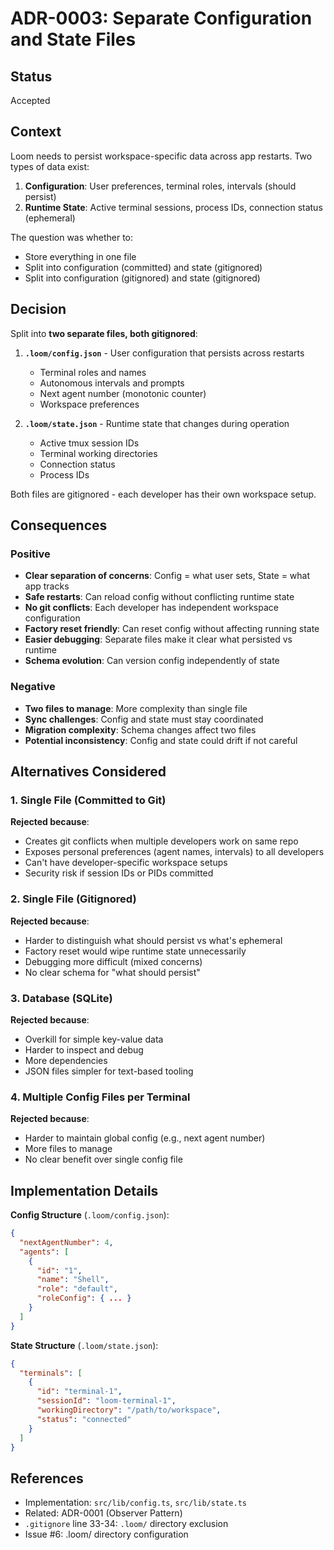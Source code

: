 # ADR-0003: Separate Configuration and State Files

## Status

Accepted

## Context

Loom needs to persist workspace-specific data across app restarts. Two types of data exist:

1. **Configuration**: User preferences, terminal roles, intervals (should persist)
2. **Runtime State**: Active terminal sessions, process IDs, connection status (ephemeral)

The question was whether to:
- Store everything in one file
- Split into configuration (committed) and state (gitignored)
- Split into configuration (gitignored) and state (gitignored)

## Decision

Split into **two separate files, both gitignored**:

1. **`.loom/config.json`** - User configuration that persists across restarts
   - Terminal roles and names
   - Autonomous intervals and prompts
   - Next agent number (monotonic counter)
   - Workspace preferences

2. **`.loom/state.json`** - Runtime state that changes during operation
   - Active tmux session IDs
   - Terminal working directories
   - Connection status
   - Process IDs

Both files are gitignored - each developer has their own workspace setup.

## Consequences

### Positive

- **Clear separation of concerns**: Config = what user sets, State = what app tracks
- **Safe restarts**: Can reload config without conflicting runtime state
- **No git conflicts**: Each developer has independent workspace configuration
- **Factory reset friendly**: Can reset config without affecting running state
- **Easier debugging**: Separate files make it clear what persisted vs runtime
- **Schema evolution**: Can version config independently of state

### Negative

- **Two files to manage**: More complexity than single file
- **Sync challenges**: Config and state must stay coordinated
- **Migration complexity**: Schema changes affect two files
- **Potential inconsistency**: Config and state could drift if not careful

## Alternatives Considered

### 1. Single File (Committed to Git)

**Rejected because**:
- Creates git conflicts when multiple developers work on same repo
- Exposes personal preferences (agent names, intervals) to all developers
- Can't have developer-specific workspace setups
- Security risk if session IDs or PIDs committed

### 2. Single File (Gitignored)

**Rejected because**:
- Harder to distinguish what should persist vs what's ephemeral
- Factory reset would wipe runtime state unnecessarily
- Debugging more difficult (mixed concerns)
- No clear schema for "what should persist"

### 3. Database (SQLite)

**Rejected because**:
- Overkill for simple key-value data
- Harder to inspect and debug
- More dependencies
- JSON files simpler for text-based tooling

### 4. Multiple Config Files per Terminal

**Rejected because**:
- Harder to maintain global config (e.g., next agent number)
- More files to manage
- No clear benefit over single config file

## Implementation Details

**Config Structure** (`.loom/config.json`):
```json
{
  "nextAgentNumber": 4,
  "agents": [
    {
      "id": "1",
      "name": "Shell",
      "role": "default",
      "roleConfig": { ... }
    }
  ]
}
```

**State Structure** (`.loom/state.json`):
```json
{
  "terminals": [
    {
      "id": "terminal-1",
      "sessionId": "loom-terminal-1",
      "workingDirectory": "/path/to/workspace",
      "status": "connected"
    }
  ]
}
```

## References

- Implementation: `src/lib/config.ts`, `src/lib/state.ts`
- Related: ADR-0001 (Observer Pattern)
- `.gitignore` line 33-34: `.loom/` directory exclusion
- Issue #6: .loom/ directory configuration

